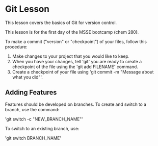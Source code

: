 # Git Lesson

This lesson covers the basics of Git for version control.

This lesson is for the first day of the MSSE bootcamp (chem 280).

To make a commit ("version" or "checkpoint") of your files, follow this procedure:

1. Make changes to your project that you would like to keep.
2. When you have your changes, tell 'git' you are ready to create a checkpoint of the file using the 'git add FILENAME' command.
3. Create a checkpoint of your file using 'git commit -m "Message about what you did"'.

## Adding Features
Features should be developed on branches.
To create and switch to a branch, use the command:

'git switch -c "NEW_BRANCH_NAME"'

To switch to an existing branch, use:

'git switch BRANCH_NAME'